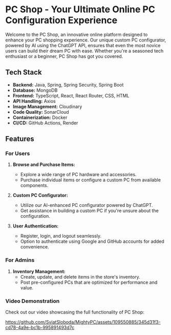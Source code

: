 # PC Shop - Your Ultimate Online PC Configuration Experience

Welcome to the PC Shop, an innovative online platform designed to enhance your PC shopping experience. Our unique custom PC configurator, powered by AI using the ChatGPT API, ensures that even the most novice users can build their dream PC with ease. Whether you're a seasoned tech enthusiast or a beginner, PC Shop has got you covered.

## Tech Stack

- **Backend:** Java, Spring, Spring Security, Spring Boot
- **Database:** MongoDB
- **Frontend:** TypeScript, React, React Router, CSS, HTML
- **API Handling:** Axios
- **Image Management:** Cloudinary
- **Code Quality:** SonarCloud
- **Containerization:** Docker
- **CI/CD:** GitHub Actions, Render

## Features

### For Users
1. **Browse and Purchase Items:**
   - Explore a wide range of PC hardware and accessories.
   - Purchase individual items or configure a custom PC from available components.

2. **Custom PC Configurator:**
   - Utilize our AI-enhanced PC configurator powered by ChatGPT.
   - Get assistance in building a custom PC if you're unsure about the configuration.

3. **User Authentication:**
   - Register, login, and logout seamlessly.
   - Option to authenticate using Google and GitHub accounts for added convenience.

### For Admins
1. **Inventory Management:**
   - Create, update, and delete items in the store's inventory.
   - Post pre-configured PCs that are optimized for performance and value.

### Video Demonstration

Check out our video showcasing the full functionality of PC Shop:

https://github.com/SviatSloboda/MightyPC/assets/109550885/345d31f3-cd78-4a9e-bc1b-995891493d7c
